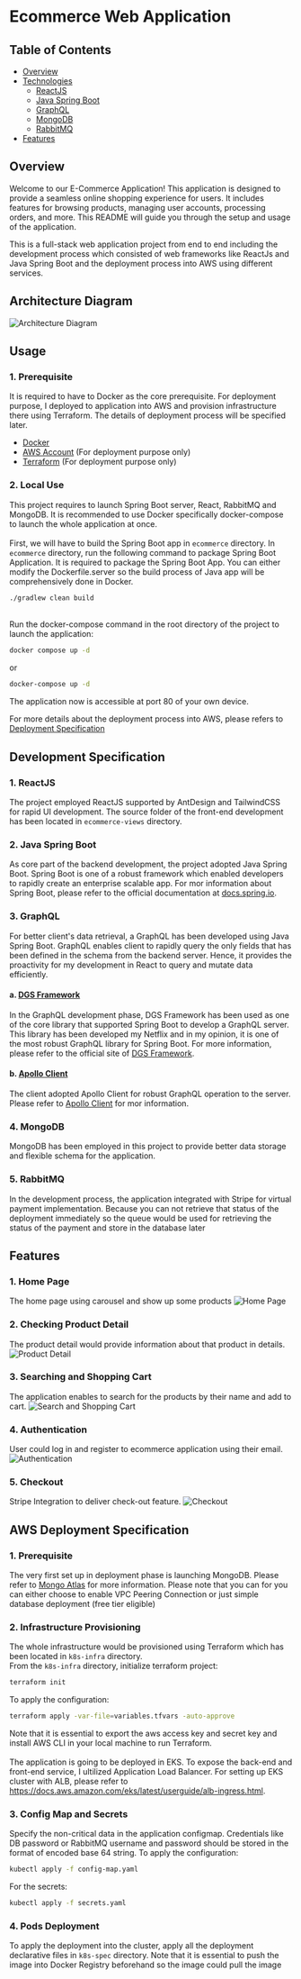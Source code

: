 # Ecommerce Web Application

## Table of Contents

- [Overview](#overview)
- [Technologies](#technologies-specification)
  - [ReactJS](#1-reactjs)
  - [Java Spring Boot](#2-java-spring-boot-)
  - [GraphQL](#3-graphql)
  - [MongoDB](#4-mongodb)
  - [RabbitMQ](#5-rabbitmq)
- [Features](#features)

## Overview
Welcome to our E-Commerce Application! This application is designed to provide a seamless online shopping experience for users. It includes features for browsing products, managing user accounts, processing orders, and more. This README will guide you through the setup and usage of the application. 

This is a full-stack web application project from end to end including the development process which consisted of web frameworks like ReactJs and Java Spring Boot and the deployment process into AWS using different services.

## Architecture Diagram
![Architecture Diagram](features/architecture-aws.png)

## Usage

### 1. Prerequisite
It is required to have to Docker as the core prerequisite. For deployment purpose, I deployed to application into AWS and provision infrastructure there using Terraform. The details of deployment process will be specified later.
- [Docker](https://docs.docker.com/get-docker/)
- [AWS Account](https://aws.amazon.com/resources/create-account/) (For deployment purpose only)
- [Terraform](https://developer.hashicorp.com/terraform/tutorials/aws-get-started/install-cli) (For deployment purpose only)

### 2. Local Use
This project requires to launch Spring Boot server, React, RabbitMQ and MongoDB. 
It is recommended to use Docker specifically docker-compose to launch the whole application at once.
<br/>
<br/>
First, we will have to build the Spring Boot app in `ecommerce` directory. In `ecommerce` directory, run the following command to package Spring Boot Application.
It is required to package the Spring Boot App. You can either modify the Dockerfile.server so the build process of Java app will be comprehensively done in Docker.
```bash
./gradlew clean build
```
<br/>
Run the docker-compose command in the root directory of the project to launch the application:

```bash
docker compose up -d
```
or 

```bash
docker-compose up -d
```

The application now is accessible at port 80 of your own device.
<br/>

For more details about the deployment process into AWS, please refers to [Deployment Specification](#deployment-specification)

## Development Specification

### 1. ReactJS
The project employed ReactJS supported by AntDesign and TailwindCSS for rapid UI development. The source folder of the front-end development has been located in `ecommerce-views` directory.

### 2. Java Spring Boot 
As core part of the backend development, the project adopted Java Spring Boot. Spring Boot is one of a robust framework which enabled developers to rapidly create an enterprise scalable app. For mor information about Spring Boot, please refer to the official documentation at [docs.spring.io](https://docs.spring.io/spring-boot/docs/current/reference/htmlsingle/).

### 3. GraphQL
For better client's data retrieval, a GraphQL has been developed using Java Spring Boot. GraphQL enables client to rapidly query the only fields that has been defined in the schema from the backend server. Hence, it provides the proactivity for my development in React to query and mutate data efficiently.

#### a. [DGS Framework](https://netflix.github.io/dgs)
In the GraphQL development phase, DGS Framework has been used as one of the core library that supported Spring Boot to develop a GraphQL server. This library has been developed my Netflix and in my opinion, it is one of the most robust GraphQL library for Spring Boot. For more information, please refer to the official site of [DGS Framework](https://netflix.github.io/dgs/).

#### b. [Apollo Client](https://www.apollographql.com/docs/react/)
The client adopted Apollo Client for robust GraphQL operation to the server. Please refer to [Apollo Client](https://www.apollographql.com/docs/react) for mor information. 

### 4. MongoDB
MongoDB has been employed in this project to provide better data storage and flexible schema for the application.

### 5. RabbitMQ
In the development process, the application integrated with Stripe for virtual payment implementation. Because you can not retrieve that status of the deployment immediately so the queue
would be used for retrieving the status of the payment and store in the database later

## Features

### 1. Home Page
The home page using carousel and show up some products
![Home Page](features/home.png)

### 2. Checking Product Detail
The product detail would provide information about that product in details.
![Product Detail](features/product-details.png)

### 3. Searching and Shopping Cart
The application enables to search for the products by their name and add to cart.
![Search and Shopping Cart](features/search-shopping-cart.png)

### 4. Authentication
User could log in and register to ecommerce application using their email.
![Authentication](features/authentication.png)

### 5. Checkout
Stripe Integration to deliver check-out feature.
![Checkout](features/checkout.png)

## AWS Deployment Specification

### 1. Prerequisite

The very first set up in deployment phase is launching MongoDB. Please refer to [Mongo Atlas](https://www.mongodb.com/) 
for more information. Please note that you can for you can either choose to enable VPC Peering Connection or just simple
database deployment (free tier eligible)

### 2. Infrastructure Provisioning
The whole infrastructure would be provisioned using Terraform which has been located in `k8s-infra` directory.
<br/>
From the `k8s-infra` directory, initialize terraform project:
```bash
terraform init
```
To apply the configuration:
```bash
terraform apply -var-file=variables.tfvars -auto-approve
```

Note that it is essential to export the aws access key and secret key and install AWS CLI in your local machine to run Terraform. <br/><br/>
The application is going to be deployed in EKS. To expose the back-end and front-end service, I ultilized Application Load
Balancer. For setting up EKS cluster with ALB, please refer to https://docs.aws.amazon.com/eks/latest/userguide/alb-ingress.html.

### 3. Config Map and Secrets
Specify the non-critical data in the application configmap. Credentials like DB password or RabbitMQ username and password should be stored
in the format of encoded base 64 string. To apply the configuration:
```bash
kubectl apply -f config-map.yaml
```

For the secrets:
```bash
kubectl apply -f secrets.yaml
```

### 4. Pods Deployment
To apply the deployment into the cluster, apply all the deployment declarative files in `k8s-spec` directory. Note that it is essential to push the image
into Docker Registry beforehand so the image could pull the image
